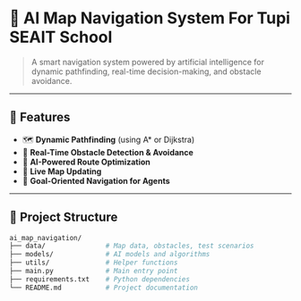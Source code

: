 # 🧠 AI Map Navigation System For Tupi SEAIT School

> A smart navigation system powered by artificial intelligence for dynamic pathfinding, real-time decision-making, and obstacle avoidance.

---

## 📌 Features

- 🗺️ **Dynamic Pathfinding** (using A* or Dijkstra)
- 🚧 **Real-Time Obstacle Detection & Avoidance**
- 🧠 **AI-Powered Route Optimization**
- 🔄 **Live Map Updating**
- 🎯 **Goal-Oriented Navigation for Agents**

---

## 📂 Project Structure

```bash
ai_map_navigation/
├── data/               # Map data, obstacles, test scenarios
├── models/             # AI models and algorithms
├── utils/              # Helper functions
├── main.py             # Main entry point
├── requirements.txt    # Python dependencies
└── README.md           # Project documentation
